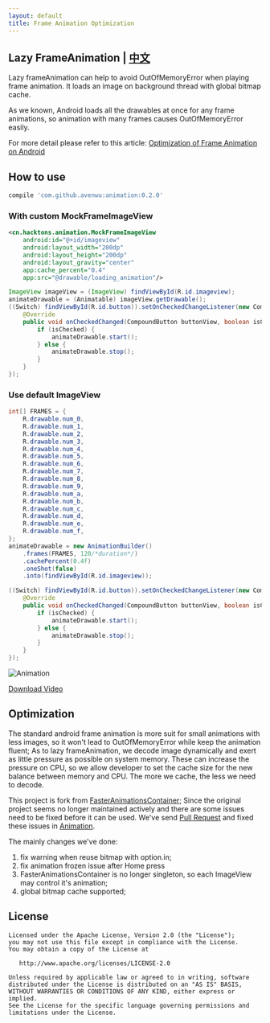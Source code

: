 ```yaml
---
layout: default
title: Frame Animation Optimization
---
```


## Lazy FrameAnimation | [中文](index-zh)

Lazy frameAnimation can help to avoid OutOfMemoryError when playing frame animation.
It loads an image on background thread with global bitmap cache.

As we known, Android loads all the drawables at once for any frame animations, so animation with 
many frames causes OutOfMemoryError easily. 

For more detail please refer to this article: [Optimization of Frame Animation on Android](https://www.zybuluo.com/avenwu/note/876161)

## How to use

```Groovy
compile 'com.github.avenwu:animation:0.2.0'
```

### With custom MockFrameImageView

```xml
<cn.hacktons.animation.MockFrameImageView
    android:id="@+id/imageview"
    android:layout_width="200dp"
    android:layout_height="200dp"
    android:layout_gravity="center"
    app:cache_percent="0.4"
    app:src="@drawable/loading_animation"/>
```

```java
ImageView imageView = (ImageView) findViewById(R.id.imageview);
animateDrawable = (Animatable) imageView.getDrawable();
((Switch) findViewById(R.id.button)).setOnCheckedChangeListener(new CompoundButton.OnCheckedChangeListener() {
    @Override
    public void onCheckedChanged(CompoundButton buttonView, boolean isChecked) {
        if (isChecked) {
            animateDrawable.start();
        } else {
            animateDrawable.stop();
        }
    }
});
```

### Use default ImageView

```java
int[] FRAMES = {
    R.drawable.num_0,
    R.drawable.num_1,
    R.drawable.num_2,
    R.drawable.num_3,
    R.drawable.num_4,
    R.drawable.num_5,
    R.drawable.num_6,
    R.drawable.num_7,
    R.drawable.num_8,
    R.drawable.num_9,
    R.drawable.num_a,
    R.drawable.num_b,
    R.drawable.num_c,
    R.drawable.num_d,
    R.drawable.num_e,
    R.drawable.num_f,
};
animateDrawable = new AnimationBuilder()
    .frames(FRAMES, 120/*duration*/)
    .cachePercent(0.4f)
    .oneShot(false)
    .into(findViewById(R.id.imageview));

((Switch) findViewById(R.id.button)).setOnCheckedChangeListener(new CompoundButton.OnCheckedChangeListener() {
    @Override
    public void onCheckedChanged(CompoundButton buttonView, boolean isChecked) {
        if (isChecked) {
            animateDrawable.start();
        } else {
            animateDrawable.stop();
        }
    }
});
```

![Animation](http://7u2jir.com1.z0.glb.clouddn.com/wuba/device-2017-09-12-153056.gif)

[Download Video](http://7u2jir.com1.z0.glb.clouddn.com/wuba/device-2017-09-12-153056.mp4)


## Optimization
The standard android frame animation is more suit for small animations with less images, so it 
won't lead to OutOfMemoryError while keep the animation fluent; As to lazy frameAnimation, we decode 
image dynamically and exert as little pressure as possible on system memory. These can increase the
 pressure on CPU, so we allow developer to set the cache size for the new balance between memory and
 CPU. The more we cache, the less we need to decode.

This project is fork from [FasterAnimationsContainer](https://github.com/tigerjj/FasterAnimationsContainer);
Since the original project seems no longer maintained actively and there are some issues 
need to be fixed before it can be used. We've send [Pull Request](https://github.com/tigerjj/FasterAnimationsContainer/issues/11)
 and fixed these issues in [Animation](https://github.com/hacktons/animation).
 
The mainly changes we've done:

1. fix warning when reuse bitmap with option.in;
2. fix animation frozen issue after Home press
3. FasterAnimationsContainer is no longer singleton, so each ImageView may control it's animation;
4. global bitmap cache supported;

## License

```
Licensed under the Apache License, Version 2.0 (the "License");
you may not use this file except in compliance with the License.
You may obtain a copy of the License at

   http://www.apache.org/licenses/LICENSE-2.0

Unless required by applicable law or agreed to in writing, software
distributed under the License is distributed on an "AS IS" BASIS,
WITHOUT WARRANTIES OR CONDITIONS OF ANY KIND, either express or implied.
See the License for the specific language governing permissions and
limitations under the License.
```
